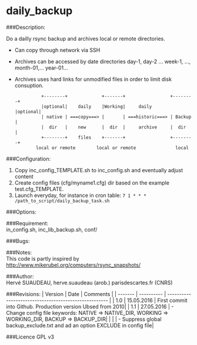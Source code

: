 daily_backup
===========

###Description:

Do a dailly rsync backup and archives local or remote directories.
- Can copy through network via SSH
- Archives can be accessed by date directories day-1, day-2 ... week-1, ...,
  month-01,... year-01...
- Archives uses hard links for unmodified files in order to limit disk consuption.

                +--------+             +-------+                 +--------+
                |optional|    daily    |Working|     daily       |optional|
                | native | ===copy===> |       | ===historic===> | Backup |
                |  dir   |    new      |  dir  |     archive     |  dir   |
                +--------+    files    +-------+                 +--------+
              local or remote        local or remote               local

###Configuration:

1. Copy inc_config_TEMPLATE.sh to inc_config.sh and eventually adjust content
2. Create config files (cfg/myname1.cfg) dir based on the
   example test.cfg_TEMPLATE.
3. Launch everyday, for instance in cron table:
   `7 1 * * * /path_to_script/daily_backup_task.sh`

###Options:  

###Requirement:  
    in_config.sh, inc_lib_backup.sh, conf/

###Bugs:

###Notes:  
This code is partly inspired by http://www.mikerubel.org/computers/rsync_snapshots/

###Author:  
Hervé SUAUDEAU, herve.suaudeau (arob.) parisdescartes.fr (CNRS)

###Revisions:
| Version |    Date    | Comments                                              |
| ------- | ---------- | ----------------------------------------------------- |
| 1.0     | 15.05.2016 | First commit into Github. Production version Ubsed from 2010|
| 1.1     | 27.05.2016 | - Change config file keywords: NATIVE => NATIVE_DIR, WORKING => WORKING_DIR, BACKUP => BACKUP_DIR|
|         |            | - Suppress global backup_exclude.txt and ad an option EXCLUDE in config file|

###Licence
    GPL v3
